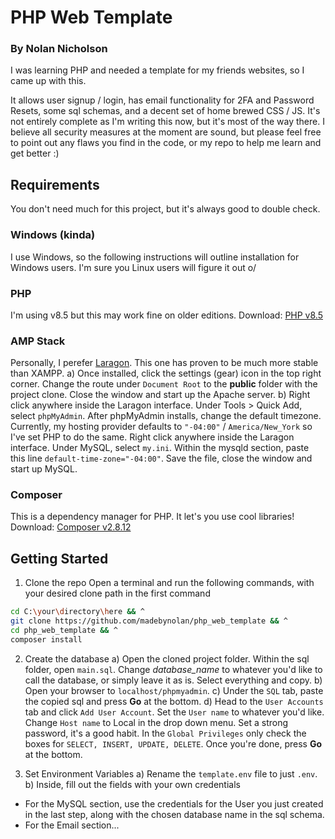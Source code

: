 # PHP Web Template
### By Nolan Nicholson

I was learning PHP and needed a template for my friends websites, so I came up with this.

It allows user signup / login, has email functionality for 2FA and Password Resets, some sql schemas, and a decent set of home brewed CSS / JS. It's not entirely complete as I'm writing this now, but it's most of the way there. I believe all security measures at the moment are sound, but please feel free to point out any flaws you find in the code, or my repo to help me learn and get better :)

## Requirements
You don't need much for this project, but it's always good to double check.
### Windows (kinda)
I use Windows, so the following instructions will outline installation for Windows users. I'm sure you Linux users will figure it out o/

### PHP
I'm using v8.5 but this may work fine on older editions.
Download: [PHP v8.5](https://windows.php.net/downloads/releases/php-8.4.12-Win32-vs17-x64.zip) 

### AMP Stack
Personally, I perefer [Laragon](https://laragon.org/download). This one has proven to be much more stable than XAMPP.
  a) Once installed, click the settings (gear) icon in the top right corner. Change the route under `Document Root` to the **public** folder with the project clone. Close the window and start up the Apache server.
  b) Right click anywhere inside the Laragon interface. Under Tools > Quick Add, select `phpMyAdmin`. After phpMyAdmin installs, change the default timezone. Currently, my hosting provider defaults to `"-04:00"` / `America/New_York` so I've set PHP to do the same. Right click anywhere inside the Laragon interface. Under MySQL, select `my.ini`. Within the mysqld section, paste this line `default-time-zone="-04:00"`. Save the file, close the window and start up MySQL.

### Composer
This is a dependency manager for PHP. It let's you use cool libraries!
Download: [Composer v2.8.12](https://getcomposer.org/Composer-Setup.exe)

## Getting Started

1. Clone the repo
Open a terminal and run the following commands, with your desired clone path in the first command
```bash
cd C:\your\directory\here && ^
git clone https://github.com/madebynolan/php_web_template && ^
cd php_web_template && ^
composer install
```

2. Create the database
  a) Open the cloned project folder. Within the sql folder, open `main.sql`. Change *database_name* to whatever you'd like to call the database, or simply leave it as is. Select everything and copy.
  b) Open your browser to `localhost/phpmyadmin`.
  c) Under the `SQL` tab, paste the copied sql and press **Go** at the bottom.
  d) Head to the `User Accounts` tab and click `Add User Account`. Set the `User name` to whatever you'd like. Change `Host name` to Local in the drop down menu. Set a strong password, it's a good habit. In the `Global Privileges` only check the boxes for `SELECT, INSERT, UPDATE, DELETE`. Once you're done, press **Go** at the bottom.

3. Set Environment Variables
  a) Rename the `template.env` file to just `.env`.
  b) Inside, fill out the fields with your own credentials
  - For the MySQL section, use the credentials for the User you just created in the last step, along with the chosen database name in the sql schema.
  - For the Email section...


